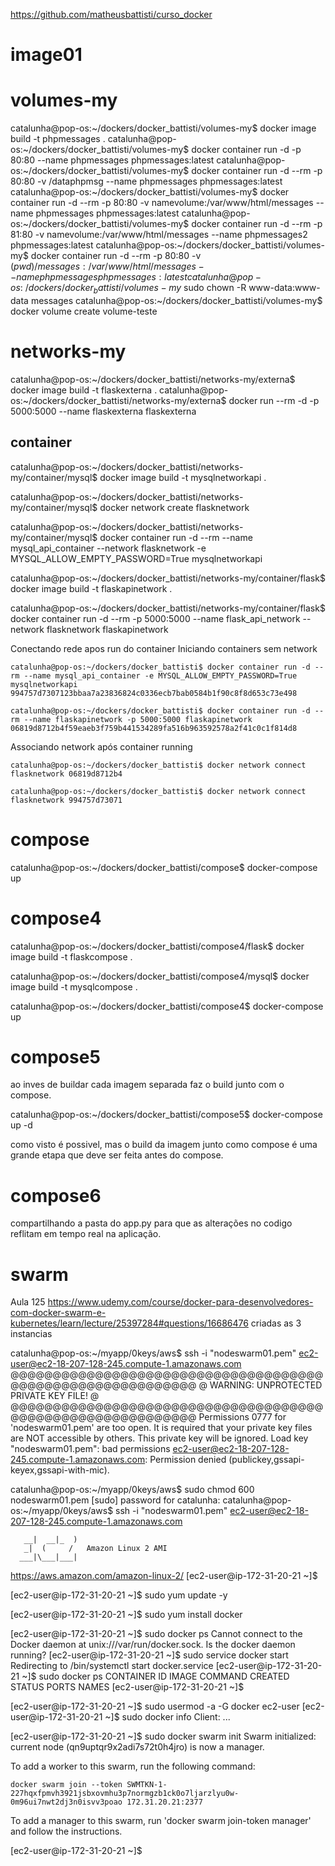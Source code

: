 https://github.com/matheusbattisti/curso_docker

# image01


# volumes-my
catalunha@pop-os:~/dockers/docker_battisti/volumes-my$ docker image build -t phpmessages .
catalunha@pop-os:~/dockers/docker_battisti/volumes-my$ docker container run -d -p 80:80 --name phpmessages phpmessages:latest
catalunha@pop-os:~/dockers/docker_battisti/volumes-my$ docker container run -d --rm -p 80:80 -v /dataphpmsg --name phpmessages phpmessages:latest
catalunha@pop-os:~/dockers/docker_battisti/volumes-my$ docker container run -d --rm -p 80:80 -v namevolume:/var/www/html/messages --name phpmessages phpmessages:latest
catalunha@pop-os:~/dockers/docker_battisti/volumes-my$ docker container run -d --rm -p 81:80 -v namevolume:/var/www/html/messages --name phpmessages2 phpmessages:latest
catalunha@pop-os:~/dockers/docker_battisti/volumes-my$ docker container run -d --rm -p 80:80 -v $(pwd)/messages:/var/www/html/messages --name phpmessages phpmessages:latest
catalunha@pop-os:~/dockers/docker_battisti/volumes-my$ sudo chown -R www-data:www-data messages
catalunha@pop-os:~/dockers/docker_battisti/volumes-my$ docker volume create volume-teste

# networks-my
catalunha@pop-os:~/dockers/docker_battisti/networks-my/externa$ docker image build -t flaskexterna .
catalunha@pop-os:~/dockers/docker_battisti/networks-my/externa$ docker run --rm -d -p 5000:5000 --name flaskexterna flaskexterna

## container
catalunha@pop-os:~/dockers/docker_battisti/networks-my/container/mysql$ docker image build -t mysqlnetworkapi .

catalunha@pop-os:~/dockers/docker_battisti/networks-my/container/mysql$ docker network create flasknetwork

catalunha@pop-os:~/dockers/docker_battisti/networks-my/container/mysql$ docker container run -d --rm  --name mysql_api_container --network flasknetwork -e MYSQL_ALLOW_EMPTY_PASSWORD=True mysqlnetworkapi

catalunha@pop-os:~/dockers/docker_battisti/networks-my/container/flask$ docker image build -t flaskapinetwork .

catalunha@pop-os:~/dockers/docker_battisti/networks-my/container/flask$ docker container run -d --rm -p 5000:5000 --name flask_api_network --network flasknetwork flaskapinetwork

Conectando rede apos run do container
Iniciando containers sem network

`catalunha@pop-os:~/dockers/docker_battisti$ docker container run -d --rm --name mysql_api_container -e MYSQL_ALLOW_EMPTY_PASSWORD=True mysqlnetworkapi
994757d7307123bbaa7a23836824c0336ecb7bab0584b1f90c8f8d653c73e498`

`catalunha@pop-os:~/dockers/docker_battisti$ docker container run -d --rm --name flaskapinetwork -p 5000:5000 flaskapinetwork
06819d8712b4f59eaeb3f759b441534289fa516b963592578a2f41c0c1f814d8`

Associando network após container running

`catalunha@pop-os:~/dockers/docker_battisti$ docker network connect flasknetwork 06819d8712b4`

`catalunha@pop-os:~/dockers/docker_battisti$ docker network connect flasknetwork 994757d73071`

# compose
catalunha@pop-os:~/dockers/docker_battisti/compose$ docker-compose up

# compose4
catalunha@pop-os:~/dockers/docker_battisti/compose4/flask$ docker image build -t flaskcompose .

catalunha@pop-os:~/dockers/docker_battisti/compose4/mysql$ docker image build -t mysqlcompose .

catalunha@pop-os:~/dockers/docker_battisti/compose4$ docker-compose up


# compose5
ao inves de buildar cada imagem separada faz o build junto com o compose.


catalunha@pop-os:~/dockers/docker_battisti/compose5$ docker-compose up -d

como visto é possivel, mas o build da imagem junto como compose é uma grande etapa que deve ser feita antes do compose.


# compose6
compartilhando a pasta do app.py para que as alterações no codigo reflitam em tempo real na aplicação.


# swarm
Aula 125
https://www.udemy.com/course/docker-para-desenvolvedores-com-docker-swarm-e-kubernetes/learn/lecture/25397284#questions/16686476
criadas as 3 instancias

catalunha@pop-os:~/myapp/0keys/aws$ ssh -i "nodeswarm01.pem" ec2-user@ec2-18-207-128-245.compute-1.amazonaws.com
@@@@@@@@@@@@@@@@@@@@@@@@@@@@@@@@@@@@@@@@@@@@@@@@@@@@@@@@@@@
@         WARNING: UNPROTECTED PRIVATE KEY FILE!          @
@@@@@@@@@@@@@@@@@@@@@@@@@@@@@@@@@@@@@@@@@@@@@@@@@@@@@@@@@@@
Permissions 0777 for 'nodeswarm01.pem' are too open.
It is required that your private key files are NOT accessible by others.
This private key will be ignored.
Load key "nodeswarm01.pem": bad permissions
ec2-user@ec2-18-207-128-245.compute-1.amazonaws.com: Permission denied (publickey,gssapi-keyex,gssapi-with-mic).

catalunha@pop-os:~/myapp/0keys/aws$ sudo chmod 600 nodeswarm01.pem
[sudo] password for catalunha: 
catalunha@pop-os:~/myapp/0keys/aws$ ssh -i "nodeswarm01.pem" ec2-user@ec2-18-207-128-245.compute-1.amazonaws.com

       __|  __|_  )
       _|  (     /   Amazon Linux 2 AMI
      ___|\___|___|

https://aws.amazon.com/amazon-linux-2/
[ec2-user@ip-172-31-20-21 ~]$ 

[ec2-user@ip-172-31-20-21 ~]$ sudo yum update -y

[ec2-user@ip-172-31-20-21 ~]$ sudo yum install docker

[ec2-user@ip-172-31-20-21 ~]$ sudo docker ps
Cannot connect to the Docker daemon at unix:///var/run/docker.sock. Is the docker daemon running?
[ec2-user@ip-172-31-20-21 ~]$ sudo service docker start
Redirecting to /bin/systemctl start docker.service
[ec2-user@ip-172-31-20-21 ~]$ sudo docker ps
CONTAINER ID   IMAGE     COMMAND   CREATED   STATUS    PORTS     NAMES
[ec2-user@ip-172-31-20-21 ~]$ 

[ec2-user@ip-172-31-20-21 ~]$ sudo usermod -a -G docker ec2-user
[ec2-user@ip-172-31-20-21 ~]$ sudo docker info
Client:
...

[ec2-user@ip-172-31-20-21 ~]$ sudo docker swarm init
Swarm initialized: current node (qn9uptqr9x2adi7s72t0h4jro) is now a manager.

To add a worker to this swarm, run the following command:

    docker swarm join --token SWMTKN-1-227hqxfpmvh3921jsbxovmhu3p7normgzb1ck0o7ljarzlyu0w-0m96ui7nwt2dj3n0isvv3poao 172.31.20.21:2377

To add a manager to this swarm, run 'docker swarm join-token manager' and follow the instructions.

[ec2-user@ip-172-31-20-21 ~]$ 


